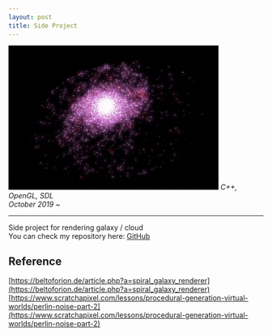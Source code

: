 ```yaml
---
layout: post
title: Side Project
---
```


<head>
  <!-- Place your kit's code here -->
  <script src="https://kit.fontawesome.com/de7d103504.js" crossorigin="anonymous"></script>
</head>

![Galaxy](/assets/Galaxy.gif)
<em>C++, OpenGL, SDL<br/>
October 2019 ~ </em>
<!--more-->
-----

Side project for rendering galaxy / cloud <br/>
You can check my repository here: <i class="fab fa-github"></i>[GitHub](https://github.com/jooho556/Renderer)

## Reference
[https://beltoforion.de/article.php?a=spiral_galaxy_renderer](https://beltoforion.de/article.php?a=spiral_galaxy_renderer)
[https://www.scratchapixel.com/lessons/procedural-generation-virtual-worlds/perlin-noise-part-2](https://www.scratchapixel.com/lessons/procedural-generation-virtual-worlds/perlin-noise-part-2)
